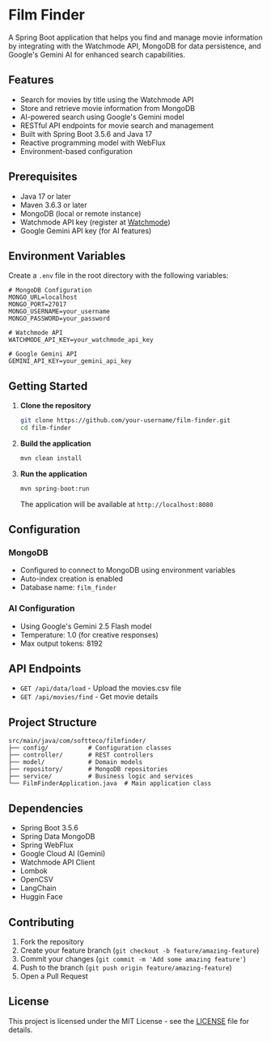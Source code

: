 # Film Finder

A Spring Boot application that helps you find and manage movie information by integrating with the Watchmode API, MongoDB for data persistence, and Google's Gemini AI for enhanced search capabilities.

## Features

- Search for movies by title using the Watchmode API
- Store and retrieve movie information from MongoDB
- AI-powered search using Google's Gemini model
- RESTful API endpoints for movie search and management
- Built with Spring Boot 3.5.6 and Java 17
- Reactive programming model with WebFlux
- Environment-based configuration

## Prerequisites

- Java 17 or later
- Maven 3.6.3 or later
- MongoDB (local or remote instance)
- Watchmode API key (register at [Watchmode](https://www.watchmode.com/))
- Google Gemini API key (for AI features)

## Environment Variables

Create a `.env` file in the root directory with the following variables:

```env
# MongoDB Configuration
MONGO_URL=localhost
MONGO_PORT=27017
MONGO_USERNAME=your_username
MONGO_PASSWORD=your_password

# Watchmode API
WATCHMODE_API_KEY=your_watchmode_api_key

# Google Gemini API
GEMINI_API_KEY=your_gemini_api_key
```

## Getting Started

1. **Clone the repository**
   ```bash
   git clone https://github.com/your-username/film-finder.git
   cd film-finder
   ```

2. **Build the application**
   ```bash
   mvn clean install
   ```

3. **Run the application**
   ```bash
   mvn spring-boot:run
   ```

   The application will be available at `http://localhost:8080`

## Configuration

### MongoDB
- Configured to connect to MongoDB using environment variables
- Auto-index creation is enabled
- Database name: `film_finder`

### AI Configuration
- Using Google's Gemini 2.5 Flash model
- Temperature: 1.0 (for creative responses)
- Max output tokens: 8192

## API Endpoints

- `GET /api/data/load` - Upload the movies.csv file
- `GET /api/movies/find` - Get movie details 

## Project Structure

```
src/main/java/com/softteco/filmfinder/
├── config/           # Configuration classes
├── controller/       # REST controllers
├── model/            # Domain models
├── repository/       # MongoDB repositories
├── service/          # Business logic and services
└── FilmFinderApplication.java  # Main application class
```

## Dependencies

- Spring Boot 3.5.6
- Spring Data MongoDB
- Spring WebFlux
- Google Cloud AI (Gemini)
- Watchmode API Client
- Lombok
- OpenCSV
- LangChain
- Huggin Face

## Contributing

1. Fork the repository
2. Create your feature branch (`git checkout -b feature/amazing-feature`)
3. Commit your changes (`git commit -m 'Add some amazing feature'`)
4. Push to the branch (`git push origin feature/amazing-feature`)
5. Open a Pull Request

## License

This project is licensed under the MIT License - see the [LICENSE](LICENSE) file for details.
